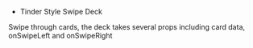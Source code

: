 * Tinder Style Swipe Deck

Swipe through cards, the deck takes several props including card data, onSwipeLeft and onSwipeRight